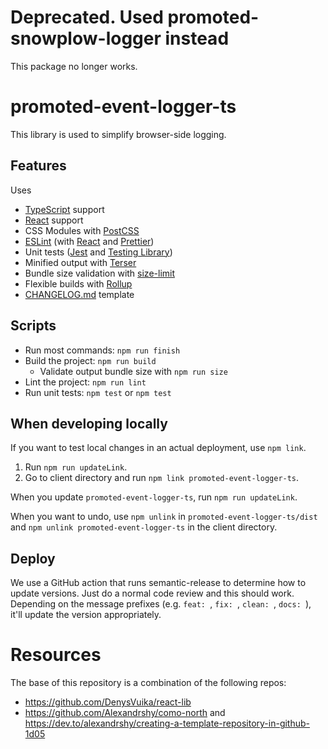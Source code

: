 # Deprecated.  Used promoted-snowplow-logger instead 

This package no longer works.

# promoted-event-logger-ts

This library is used to simplify browser-side logging.

## Features

Uses
- [TypeScript](https://www.typescriptlang.org/) support
- [React](https://reactjs.org/) support
- CSS Modules with [PostCSS](https://postcss.org/)
- [ESLint](https://eslint.org/) (with [React](https://reactjs.org/) and [Prettier](https://prettier.io/))
- Unit tests ([Jest](https://jestjs.io/) and [Testing Library](https://testing-library.com/))
- Minified output with [Terser](https://terser.org/)
- Bundle size validation with [size-limit](https://github.com/ai/size-limit)
- Flexible builds with [Rollup](https://www.rollupjs.org/)
- [CHANGELOG.md](https://keepachangelog.com/en/1.0.0/) template

## Scripts

- Run most commands: `npm run finish`
- Build the project: `npm run build`
  - Validate output bundle size with `npm run size`
- Lint the project: `npm run lint`
- Run unit tests: `npm test` or `npm test`

## When developing locally

If you want to test local changes in an actual deployment, use `npm link`.

1. Run `npm run updateLink`.
4. Go to client directory and run `npm link promoted-event-logger-ts`.

When you update `promoted-event-logger-ts`, run `npm run updateLink`.

When you want to undo, use `npm unlink` in `promoted-event-logger-ts/dist` and `npm unlink promoted-event-logger-ts` in the client directory.

## Deploy

We use a GitHub action that runs semantic-release to determine how to update versions.  Just do a normal code review and this should work.  Depending on the message prefixes (e.g. `feat: `, `fix: `, `clean: `, `docs: `), it'll update the version appropriately.

# Resources

The base of this repository is a combination of the following repos:
- https://github.com/DenysVuika/react-lib
- https://github.com/Alexandrshy/como-north and https://dev.to/alexandrshy/creating-a-template-repository-in-github-1d05
